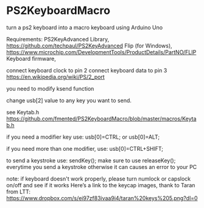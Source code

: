 # PS2KeyboardMacro
turn a ps2 keyboard into a macro keyboard using Arduino Uno

Requirements:
    PS2KeyAdvanced Library,
    https://github.com/techpaul/PS2KeyAdvanced
    Flip (for Windows),
    https://www.microchip.com/DevelopmentTools/ProductDetails/PartNO/FLIP
    Keyboard firmware,

connect keyboard clock to pin 2
connect keyboard data to pin 3
https://en.wikipedia.org/wiki/PS/2_port

you need to modify ksend function

change usb[2] value to any key you want to send.

see Keytab.h 
https://github.com/fmented/PS2KeyboardMacro/blob/master/macros/Keytab.h


if you need a modifier key use:
usb[0]=CTRL; or usb[0]=ALT;


if you need more than one modifier, use:
usb[0]=CTRL+SHIFT;


to send a keystroke use:
sendKey();
make sure to use releaseKey(); 
everytime you send a keystroke otherwise it can causes an error to your PC

note: if keyboard doesn't work properly, please turn numlock or capslock on/off and see if it works
      Here’s a link to the keycap images, thank to Taran from LTT:
      https://www.dropbox.com/s/ei97zf83ivaa9i4/taran%20keys%205.png?dl=0
      
   

